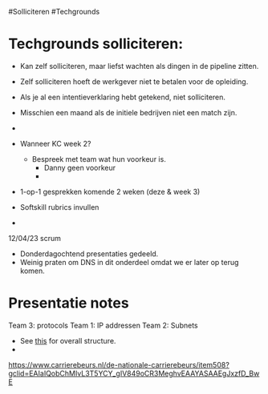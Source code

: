 #Solliciteren #Techgrounds

# Techgrounds solliciteren:
* Kan zelf solliciteren, maar liefst wachten als dingen in de pipeline zitten.
* Zelf solliciteren hoeft de werkgever niet te betalen voor de opleiding.
* Als je al een intentieverklaring hebt getekend, niet solliciteren.
* Misschien een maand als de initiele bedrijven niet een match zijn.
* 

* Wanneer KC week 2?
	* Bespreek met team wat hun voorkeur is.
		* Danny geen voorkeur
		* 
* 1-op-1 gesprekken komende 2 weken (deze & week 3)
* Softskill rubrics invullen
* 

12/04/23 scrum
* Donderdagochtend presentaties gedeeld.
* Weinig praten om DNS in dit onderdeel omdat we er later op terug komen.

# Presentatie notes
Team 3: protocols
Team 1: IP addressen
Team 2: Subnets

* See [this](WK-02.md) for overall structure.
* 

https://www.carrierebeurs.nl/de-nationale-carrierebeurs/item508?gclid=EAIaIQobChMIvL3T5YCY_gIV849oCR3MeghvEAAYASAAEgJxzfD_BwE